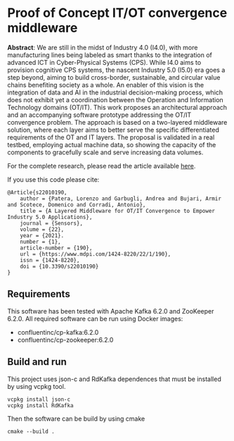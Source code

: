 # Proof of Concept IT/OT convergence middleware
**Abstract**:
We are still in the midst of Industry 4.0 (I4.0), with more manufacturing lines being labeled as smart thanks to the integration of advanced ICT in Cyber-Physical Systems (CPS). While I4.0 aims to provision cognitive CPS systems, the nascent Industry 5.0 (I5.0) era goes a step beyond, aiming to build cross-border, sustainable, and circular value chains benefiting society as a whole.
An enabler of this vision is the integration of data and AI in the industrial decision-making process, which does not exhibit yet a coordination between the Operation and Information Technology domains (OT/IT). This work proposes an architectural approach and an accompanying software prototype addressing the OT/IT convergence problem. The approach is based on a two-layered middleware solution, where each layer aims to better serve the specific differentiated requirements of the OT and IT layers. The proposal is validated in a real testbed, employing actual machine data, so showing the capacity of the components to gracefully scale and serve increasing data volumes.

For the complete research, please read the article available [here](https://www.mdpi.com/1424-8220/22/1/190).

If you use this code please cite: 
```
@Article{s22010190,
	author = {Patera, Lorenzo and Garbugli, Andrea and Bujari, Armir and Scotece, Domenico and Corradi, Antonio},
	title = {A Layered Middleware for OT/IT Convergence to Empower Industry 5.0 Applications},
	journal = {Sensors},
	volume = {22},
	year = {2021}.
	number = {1},
	article-number = {190},
	url = {https://www.mdpi.com/1424-8220/22/1/190},
	issn = {1424-8220},
	doi = {10.3390/s22010190}
}
```

## Requirements
This software has been tested with Apache Kafka 6.2.0 and ZooKeeper 6.2.0. All required software can be run using Docker images:
- confluentinc/cp-kafka:6.2.0
- confluentinc/cp-zookeeper:6.2.0

## Build and run
This project uses json-c and RdKafka dependences that must be installed by using vcpkg tool.

```
vcpkg install json-c
vcpkg install RdKafka
```

Then the software can be build by using cmake
```
cmake --build .
```